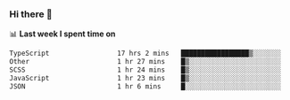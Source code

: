 ### Hi there 👋

<!--
**DBvc/DBvc** is a ✨ _special_ ✨ repository because its `README.md` (this file) appears on your GitHub profile.

Here are some ideas to get you started:

- 🔭 I’m currently working on ...
- 🌱 I’m currently learning ...
- 👯 I’m looking to collaborate on ...
- 🤔 I’m looking for help with ...
- 💬 Ask me about ...
- 📫 How to reach me: ...
- 😄 Pronouns: ...
- ⚡ Fun fact: ...
-->

📊 **Last week I spent time on**
<!--START_SECTION:waka-->

```txt
TypeScript                 17 hrs 2 mins   █████████████████▒░░░░░░░   69.32 %
Other                      1 hr 27 mins    █▒░░░░░░░░░░░░░░░░░░░░░░░   05.95 %
SCSS                       1 hr 24 mins    █▒░░░░░░░░░░░░░░░░░░░░░░░   05.73 %
JavaScript                 1 hr 23 mins    █▒░░░░░░░░░░░░░░░░░░░░░░░   05.66 %
JSON                       1 hr 6 mins     █░░░░░░░░░░░░░░░░░░░░░░░░   04.53 %
```

<!--END_SECTION:waka-->
